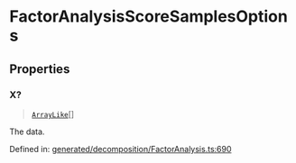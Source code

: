 # FactorAnalysisScoreSamplesOptions

## Properties

### X?

> [`ArrayLike`](../types/ArrayLike.md)[]

The data.

Defined in:  [generated/decomposition/FactorAnalysis.ts:690](https://github.com/transitive-bullshit/scikit-learn-ts/blob/92ab806/packages/sklearn/src/generated/decomposition/FactorAnalysis.ts#L690)
